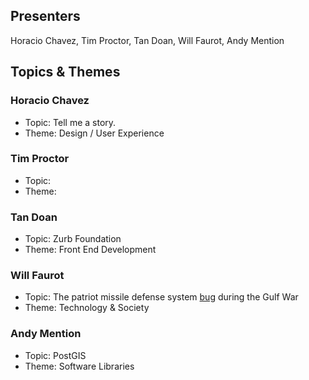 ## Presenters

Horacio Chavez, Tim Proctor, Tan Doan, Will Faurot, Andy Mention

## Topics & Themes

### Horacio Chavez

* Topic: Tell me a story. 
* Theme: Design / User Experience

### Tim Proctor

* Topic:
* Theme:

### Tan Doan

* Topic: Zurb Foundation
* Theme: Front End Development

### Will Faurot

* Topic: The patriot missile defense system [bug](http://fas.org/spp/starwars/gao/im92026.htm) during the Gulf War
* Theme: Technology & Society

### Andy Mention

* Topic: PostGIS
* Theme: Software Libraries
